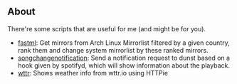 ## About

There're some scripts that are useful for me (and might be for you).
* [fastml](./fastml): Get mirrors from Arch Linux Mirrorlist filtered by a given country, rank them and change system mirrorlist by these ranked mirrors.
* [songchangenotification](./songchangenotification): Send a notification request to dunst based on a hook given by spotifyd, which will show information about the playback.
* [wttr](./wttr): Shows weather info from wttr.io using HTTPie